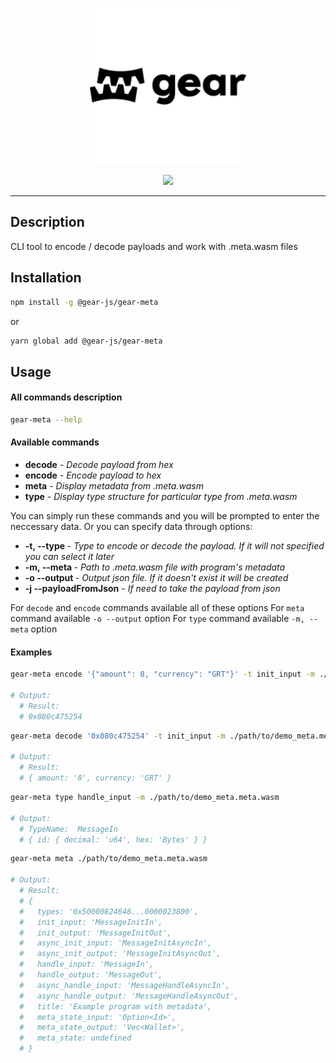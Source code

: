<p align="center">
  <a href="https://gear-tech.io">
    <img src="https://raw.githubusercontent.com/gear-tech/gear/master/images/logo.svg" width="250" alt="GEAR">
  </a>
</p>
<p align=center>
    <a href="https://github.com/gear-tech/gear-js/blob/master/LICENSE"><img src="https://img.shields.io/badge/License-GPL%203.0-success"></a>
</p>
<hr>

## Description

CLI tool to encode / decode payloads and work with .meta.wasm files

## Installation

```sh
npm install -g @gear-js/gear-meta
```

or

```sh
yarn global add @gear-js/gear-meta
```

## Usage

#### All commands description

```sh
gear-meta --help
```

#### Available commands

- **decode** - _Decode payload from hex_
- **encode** - _Encode payload to hex_
- **meta** - _Display metadata from .meta.wasm_
- **type** - _Display type structure for particular type from .meta.wasm_

You can simply run these commands and you will be prompted to enter the neccessary data.
Or you can specify data through options:

- **-t, --type <type>** - _Type to encode or decode the payload. If it will not specified you can select it later_
- **-m, --meta <path>** - _Path to .meta.wasm file with program's metadata_
- **-o --output <path>** - _Output json file. If it doesn't exist it will be created_
- **-j --payloadFromJson** - _If need to take the payload from json_

For `decode` and `encode` commands available all of these options
For `meta` command available `-o --output` option
For `type` command available `-m, --meta` option

#### Examples

```sh
gear-meta encode '{"amount": 8, "currency": "GRT"}' -t init_input -m ./path/to/demo_meta.meta.wasm

# Output:
  # Result:
  # 0x080c475254
```

```sh
gear-meta decode '0x080c475254' -t init_input -m ./path/to/demo_meta.meta.wasm

# Output:
  # Result:
  # { amount: '8', currency: 'GRT' }
```

```sh
gear-meta type handle_input -m ./path/to/demo_meta.meta.wasm

# Output:
  # TypeName:  MessageIn
  # { id: { decimal: 'u64', hex: 'Bytes' } }
```

```sh
gear-meta meta ./path/to/demo_meta.meta.wasm

# Output:
  # Result:
  # {
  #   types: '0x50000824646...0000023800',
  #   init_input: 'MessageInitIn',
  #   init_output: 'MessageInitOut',
  #   async_init_input: 'MessageInitAsyncIn',
  #   async_init_output: 'MessageInitAsyncOut',
  #   handle_input: 'MessageIn',
  #   handle_output: 'MessageOut',
  #   async_handle_input: 'MessageHandleAsyncIn',
  #   async_handle_output: 'MessageHandleAsyncOut',
  #   title: 'Example program with metadata',
  #   meta_state_input: 'Option<Id>',
  #   meta_state_output: 'Vec<Wallet>',
  #   meta_state: undefined
  # }
```
